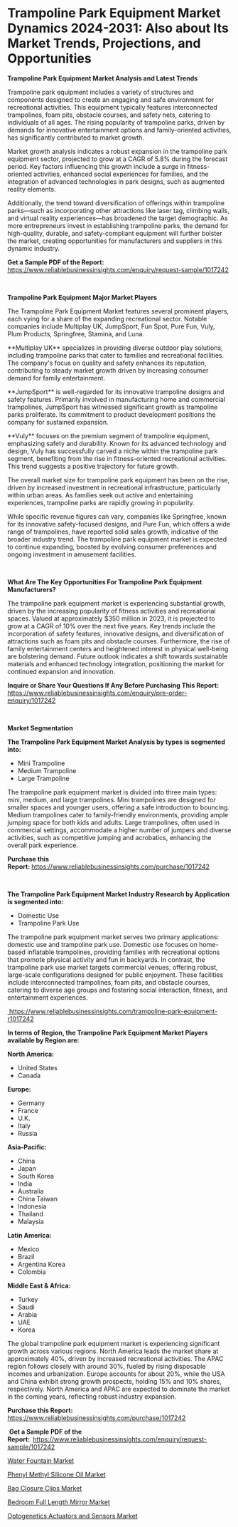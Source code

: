 <p><h1>Trampoline Park Equipment Market Dynamics 2024-2031: Also about Its Market Trends, Projections, and Opportunities</h1></p><p><strong>Trampoline Park Equipment Market Analysis and Latest Trends</strong></p>
<p><p>Trampoline park equipment includes a variety of structures and components designed to create an engaging and safe environment for recreational activities. This equipment typically features interconnected trampolines, foam pits, obstacle courses, and safety nets, catering to individuals of all ages. The rising popularity of trampoline parks, driven by demands for innovative entertainment options and family-oriented activities, has significantly contributed to market growth.</p><p>Market growth analysis indicates a robust expansion in the trampoline park equipment sector, projected to grow at a CAGR of 5.8% during the forecast period. Key factors influencing this growth include a surge in fitness-oriented activities, enhanced social experiences for families, and the integration of advanced technologies in park designs, such as augmented reality elements. </p><p>Additionally, the trend toward diversification of offerings within trampoline parks—such as incorporating other attractions like laser tag, climbing walls, and virtual reality experiences—has broadened the target demographic. As more entrepreneurs invest in establishing trampoline parks, the demand for high-quality, durable, and safety-compliant equipment will further bolster the market, creating opportunities for manufacturers and suppliers in this dynamic industry.</p></p>
<p><strong>Get a Sample PDF of the Report:&nbsp;</strong> <a href="https://www.reliablebusinessinsights.com/enquiry/request-sample/1017242">https://www.reliablebusinessinsights.com/enquiry/request-sample/1017242</a></p>
<p>&nbsp;</p>
<p><strong>Trampoline Park Equipment Major Market Players</strong></p>
<p><p>The Trampoline Park Equipment Market features several prominent players, each vying for a share of the expanding recreational sector. Notable companies include Multiplay UK, JumpSport, Fun Spot, Pure Fun, Vuly, Plum Products, Springfree, Stamina, and Luna.</p><p>**Multiplay UK** specializes in providing diverse outdoor play solutions, including trampoline parks that cater to families and recreational facilities. The company's focus on quality and safety enhances its reputation, contributing to steady market growth driven by increasing consumer demand for family entertainment.</p><p>**JumpSport** is well-regarded for its innovative trampoline designs and safety features. Primarily involved in manufacturing home and commercial trampolines, JumpSport has witnessed significant growth as trampoline parks proliferate. Its commitment to product development positions the company for sustained expansion.</p><p>**Vuly** focuses on the premium segment of trampoline equipment, emphasizing safety and durability. Known for its advanced technology and design, Vuly has successfully carved a niche within the trampoline park segment, benefiting from the rise in fitness-oriented recreational activities. This trend suggests a positive trajectory for future growth.</p><p>The overall market size for trampoline park equipment has been on the rise, driven by increased investment in recreational infrastructure, particularly within urban areas. As families seek out active and entertaining experiences, trampoline parks are rapidly growing in popularity.</p><p>While specific revenue figures can vary, companies like Springfree, known for its innovative safety-focused designs, and Pure Fun, which offers a wide range of trampolines, have reported solid sales growth, indicative of the broader industry trend. The trampoline park equipment market is expected to continue expanding, boosted by evolving consumer preferences and ongoing investment in amusement facilities.</p></p>
<p>&nbsp;</p>
<p><strong>What Are The Key Opportunities For Trampoline Park Equipment Manufacturers?</strong></p>
<p><p>The trampoline park equipment market is experiencing substantial growth, driven by the increasing popularity of fitness activities and recreational spaces. Valued at approximately $350 million in 2023, it is projected to grow at a CAGR of 10% over the next five years. Key trends include the incorporation of safety features, innovative designs, and diversification of attractions such as foam pits and obstacle courses. Furthermore, the rise of family entertainment centers and heightened interest in physical well-being are bolstering demand. Future outlook indicates a shift towards sustainable materials and enhanced technology integration, positioning the market for continued expansion and innovation.</p></p>
<p><strong>Inquire or Share Your Questions If Any Before Purchasing This Report:</strong> <a href="https://www.reliablebusinessinsights.com/enquiry/pre-order-enquiry/1017242">https://www.reliablebusinessinsights.com/enquiry/pre-order-enquiry/1017242</a></p>
<p>&nbsp;</p>
<p><strong>Market Segmentation</strong></p>
<p><strong>The Trampoline Park Equipment Market Analysis by types is segmented into:</strong></p>
<p><ul><li>Mini Trampoline</li><li>Medium Trampoline</li><li>Large Trampoline</li></ul></p>
<p><p>The trampoline park equipment market is divided into three main types: mini, medium, and large trampolines. Mini trampolines are designed for smaller spaces and younger users, offering a safe introduction to bouncing. Medium trampolines cater to family-friendly environments, providing ample jumping space for both kids and adults. Large trampolines, often used in commercial settings, accommodate a higher number of jumpers and diverse activities, such as competitive jumping and acrobatics, enhancing the overall park experience.</p></p>
<p><strong>Purchase this Report:&nbsp;</strong><a href="https://www.reliablebusinessinsights.com/purchase/1017242">https://www.reliablebusinessinsights.com/purchase/1017242</a></p>
<p>&nbsp;</p>
<p><strong>The Trampoline Park Equipment Market Industry Research by Application is segmented into:</strong></p>
<p><ul><li>Domestic Use</li><li>Trampoline Park Use</li></ul></p>
<p><p>The trampoline park equipment market serves two primary applications: domestic use and trampoline park use. Domestic use focuses on home-based inflatable trampolines, providing families with recreational options that promote physical activity and fun in backyards. In contrast, the trampoline park use market targets commercial venues, offering robust, large-scale configurations designed for public enjoyment. These facilities include interconnected trampolines, foam pits, and obstacle courses, catering to diverse age groups and fostering social interaction, fitness, and entertainment experiences.</p></p>
<p><a href="https://www.reliablebusinessinsights.com/trampoline-park-equipment-r1017242">&nbsp;https://www.reliablebusinessinsights.com/trampoline-park-equipment-r1017242</a></p>
<p><strong>In terms of Region, the Trampoline Park Equipment Market Players available by Region are:</strong></p>
<p>
    <p> <strong> North America: </strong>
        <ul>
            <li>United States</li>
            <li>Canada</li>
        </ul>
        </p> 
    <p> <strong> Europe: </strong>
        <ul>
            <li>Germany</li>
            <li>France</li>
            <li>U.K.</li>
            <li>Italy</li>
            <li>Russia</li>
        </ul>
        </p> 
    <p> <strong> Asia-Pacific: </strong>
        <ul>
            <li>China</li>
            <li>Japan</li>
            <li>South Korea</li>
            <li>India</li>
            <li>Australia</li>
            <li>China Taiwan</li>
            <li>Indonesia</li>
            <li>Thailand</li>
            <li>Malaysia</li>
        </ul>
        </p> 
    <p> <strong> Latin America: </strong>
        <ul>
            <li>Mexico</li>
            <li>Brazil</li>
            <li>Argentina Korea</li>
            <li>Colombia</li>
        </ul>
        </p> 
    <p> <strong> Middle East & Africa: </strong>
        <ul>
            <li>Turkey</li>
            <li>Saudi</li>
            <li>Arabia</li>
            <li>UAE</li>
            <li>Korea</li>
        </ul>
    </p>
    </p>
<p><p>The global trampoline park equipment market is experiencing significant growth across various regions. North America leads the market share at approximately 40%, driven by increased recreational activities. The APAC region follows closely with around 30%, fueled by rising disposable incomes and urbanization. Europe accounts for about 20%, while the USA and China exhibit strong growth prospects, holding 15% and 10% shares, respectively. North America and APAC are expected to dominate the market in the coming years, reflecting robust industry expansion.</p></p>
<p><strong>Purchase this Report: </strong><a href="https://www.reliablebusinessinsights.com/purchase/1017242">https://www.reliablebusinessinsights.com/purchase/1017242</a></p>
<p>&nbsp;<strong>Get a Sample PDF of the Report:&nbsp;&nbsp;</strong><a href="https://www.reliablebusinessinsights.com/enquiry/request-sample/1017242">https://www.reliablebusinessinsights.com/enquiry/request-sample/1017242</a></p>
<p><strong></strong></p>
<p><p><a href="https://medium.com/@rasauncoleman1/the-water-fountain-market-has-grown-significantly-as-a-result-of-several-important-causes-1e473c822e91">Water Fountain Market</a></p><p><a href="https://issuu.com/reportprime-2/docs/phenyl-methyl-silicone-oil-market-s_24128de9b598ce">Phenyl Methyl Silicone Oil Market</a></p><p><a href="https://www.linkedin.com/pulse/how-regions-adapting-bag-closure-clips-market-global-trends-overview-ugqwe?trackingId=3xPgo7N3TrSiAa%2FrgnX35g%3D%3D">Bag Closure Clips Market</a></p><p><a href="https://www.linkedin.com/pulse/global-bedroom-full-length-mirror-market-exploring-share-trends-pgmbe?trackingId=F6HOL99HTLyEaYasdswyJQ%3D%3D">Bedroom Full Length Mirror Market</a></p><p><a href="https://medium.com/@jsksk366/this-optogenetics-actuators-and-sensors-market-research-report-evaluates-the-key-market-trends-8d947ee1ddea">Optogenetics Actuators and Sensors Market</a></p></p>